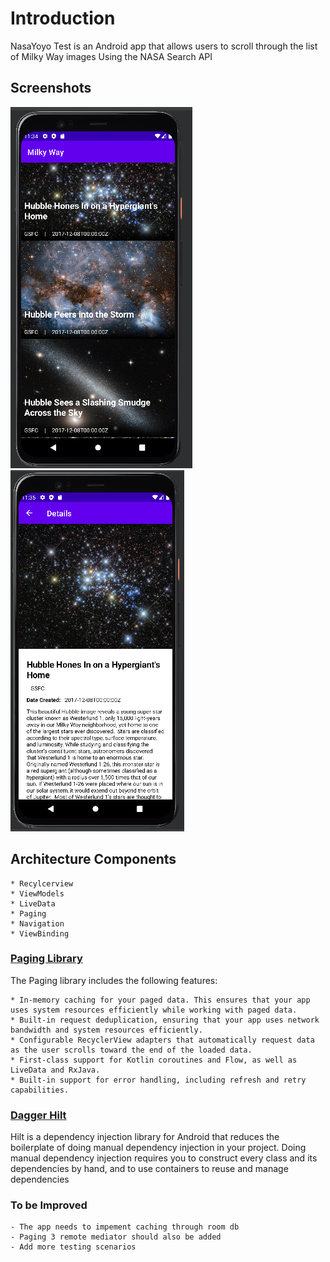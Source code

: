 # Introduction
NasaYoyo Test is an Android app that allows users to scroll through the list of Milky Way images Using the NASA Search API

## Screenshots

![Gallery Image](./app/libs/screenshots/gallery.PNG)
![Details Image](/app/libs/screenshots/details.PNG)

## Architecture Components

    * Recylcerview
    * ViewModels
    * LiveData
    * Paging
    * Navigation
    * ViewBinding

### [Paging Library](https://developer.android.com/topic/libraries/architecture/paging/v3-overview)
The Paging library includes the following features:

    * In-memory caching for your paged data. This ensures that your app uses system resources efficiently while working with paged data.
    * Built-in request deduplication, ensuring that your app uses network bandwidth and system resources efficiently.
    * Configurable RecyclerView adapters that automatically request data as the user scrolls toward the end of the loaded data.
    * First-class support for Kotlin coroutines and Flow, as well as LiveData and RxJava.
    * Built-in support for error handling, including refresh and retry capabilities.

### [Dagger Hilt](https://developer.android.com/training/dependency-injection/hilt-android)

Hilt is a dependency injection library for Android that reduces the boilerplate of doing manual dependency injection in your project. Doing manual dependency injection requires you to construct every class and its dependencies by hand, and to use containers to reuse and manage dependencies


### To be Improved
    - The app needs to impement caching through room db
    - Paging 3 remote mediator should also be added
    - Add more testing scenarios

